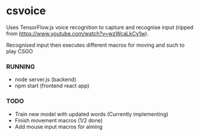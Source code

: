 # csvoice
Uses TensorFlow.js voice recognition to capture and recognise input (ripped from https://www.youtube.com/watch?v=wzWcaLkCy1w).

Recognised input then executes different macros for moving and such to play CSGO

### RUNNING
- node server.js (backend)
- npm start (frontend react app)

### TODO
- Train new model with updated words (Currently implementing)
- Finish movement macros (1/2 done)
- Add mouse input macros for aiming
